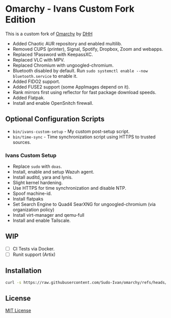 # Omarchy - Ivans Custom Fork Edition

This is a custom fork of [Omarchy](https://github.com/basecamp/omarchy) by [DHH](https://github.com/dhh)

- Added Chaotic AUR repository and enabled multilib.
- Removed CUPS (printer), Signal, Spotify, Dropbox, Zoom and webapps.
- Replaced 1Password with KeepassXC.
- Replaced VLC with MPV.
- Replaced Chromium with ungoogled-chromium.
- Bluetooth disabled by default. Run `sudo systemctl enable --now bluetooth.service` to enable it.
- Added FIDO2 support.
- Added FUSE2 support (some AppImages depend on it).
- Rank mirrors first using reflector for fast package download speeds.
- Added Flatpak.
- Install and enable OpenSnitch firewall.

## Optional Configuration Scripts

- `bin/ivans-custom-setup` - My custom post-setup script. 
- `bin/time-sync` - Time synchronization script using HTTPS to trusted sources.

### Ivans Custom Setup

- Replace `sudo` with `doas`.
- Install, enable and setup Wazuh agent.
- Install auditd, yara and lynis.
- Slight kernel hardening.
- Use HTTPS for time synchronization and disable NTP.
- Spoof machine-id.
- Install flatpaks 
- Set Search Engine to Quad4 SearXNG for ungoogled-chromium (via organization policy)
- Install virt-manager and qemu-full
- Install and enable Tailscale.

## WIP

- [ ] CI Tests via Docker. 
- [ ] Runit support (Artix)

## Installation

```bash
curl -s https://raw.githubusercontent.com/Sudo-Ivan/omarchy/refs/heads/master/boot.sh | bash
```

## License

[MIT License](https://opensource.org/licenses/MIT)


